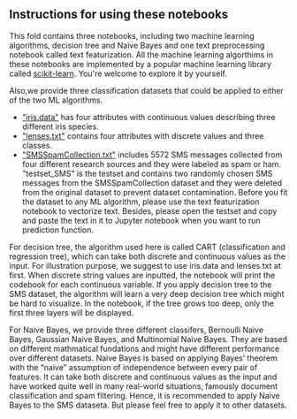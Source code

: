 ## Instructions for using these notebooks ##

This fold contains three notebooks, including two machine learning algorithms, decision tree and Naive Bayes and one text preprocessing notebook called text featurization. All the machine learning algorthims in these notebooks are implemented by a popular machine learning library called [scikit-learn](http://scikit-learn.org/stable/). You're welcome to explore it by yourself.

Also,we provide three classification datasets that could be applied to either of the two ML algorithms. 
* ["iris.data"](https://archive.ics.uci.edu/ml/datasets/iris) has four attributes with continuous values describing three different iris species.
* ["lenses.txt"](https://archive.ics.uci.edu/ml/datasets/lenses) contains four attributes with discrete values and three classes.
* ["SMSSpamCollection.txt"](https://archive.ics.uci.edu/ml/datasets/sms+spam+collection) includes 5572 SMS messages collected from four different research sources and they were labeled as spam or ham. "testset_SMS" is the testset and contains two randomly chosen SMS messages from the SMSSpamCollection dataset and they were deleted from the original dataset to prevent dataset contamination. Before you fit the dataset to any ML algorithm, please use the text featurization notebook to vectorize text. Besides, please open the testset and copy and paste the text in it to Jupyter notebook when you want to run prediction function.  

For decision tree, the algorithm used here is called CART (classification and regression tree), which can take both discrete and continuous values as the input. For illustration purpose, we suggest to use iris.data and lenses.txt at first. When discrete string values are inputted, the notebook will print the codebook for each continuous variable. If you apply decision tree to the SMS dataset, the algorithm will learn a very deep decision tree which might be hard to visualize. In the notebook, if the tree grows too deep, only the first three layers will be displayed.

For Naive Bayes, we provide three different classifers, Bernoulli Naive Bayes, Gaussian Naive Bayes, and Multinomial Naive Bayes. They are based on different mathmatical fundations and might have different performance over different datasets.  Naive Bayes is based on applying Bayes’ theorem with the “naive” assumption of independence between every pair of features. It can take both discrete and continuous values as the input and have worked quite well in many real-world situations, famously document classification and spam filtering. Hence, it is recommended to apply Naive Bayes to the SMS dataseta. But please feel free to apply it to other datasets. 
